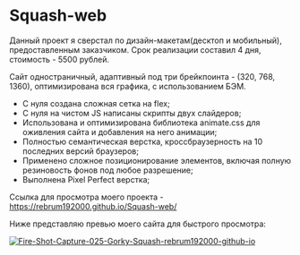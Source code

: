 # Squash-web

Данный проект я сверстал по дизайн-макетам(десктоп и мобильный), предоставленным заказчиком. 
Срок реализации составил 4 дня, стоимость - 5500 рублей.

Сайт одностраничный, адаптивный под три брейкпоинта - (320, 768, 1360), оптимизирована вся графика, с использованием БЭМ.

- С нуля создана сложная сетка на flex;
- С нуля на чистом JS написаны скрипты двух слайдеров;
- Использована и оптимизирована библиотека animate.css для оживления сайта и добавления на него анимации;
- Полностью семантическая верстка, кроссбраузерность на 10 последних версий браузеров;
- Применено сложное позиционирование элементов, включая полную резиновость фонов под любое разрешение;
- Выполнена Pixel Perfect верстка;

Ссылка для просмотра моего проекта - https://rebrum192000.github.io/Squash-web/

Ниже представляю превью моего сайта для быстрого просмотра:

<a href="https://ibb.co/JpdKpSp"><img src="https://i.ibb.co/94vN4d4/Fire-Shot-Capture-025-Gorky-Squash-rebrum192000-github-io.png" alt="Fire-Shot-Capture-025-Gorky-Squash-rebrum192000-github-io" border="0"></a>
